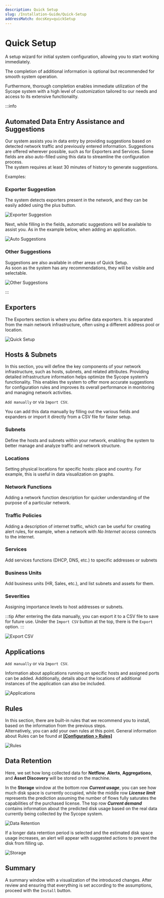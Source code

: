 ```yaml
---
description: Quick Setup
slug: /Installation-Guide/Quick-Setup
addressMatch: docsKey=quickSetup
---
```


# Quick Setup

A setup wizard for initial system configuration, allowing you to start working immediately.

The completion of additional information is optional but recommended for smooth system operation.  

Furthermore, thorough completion enables immediate utilization of the Sycope system with a high level of customization tailored to our needs and access to its extensive functionality.

:::info
## Automated Data Entry Assistance and Suggestions

Our system assists you in data entry by providing suggestions based on detected network traffic and previously entered information. 
Suggestions are offered wherever possible, such as for Exporters and Services. 
Some fields are also auto-filled using this data to streamline the configuration process.  
The system requires at least 30 minutes of history to generate suggestions.

Examples:

### Exporter Suggestion

The system detects exporters present in the network, and they can be easily added using the plus button.

![Exporter Suggestion](assets/Exporter-Suggestion.png)

Next, while filling in the fields, automatic suggestions will be available to assist you.
As in the example below, when adding an application.

![Auto Suggestions](assets/Auto-Suggestions.png)


### Other Suggestions

Suggestions are also available in other areas of Quick Setup.  
As soon as the system has any recommendations, they will be visible and selectable.

![Other Suggestions](assets/Other-Suggestions.png)

:::

## Exporters

The Exporters section is where you define data exporters. It is separated from the main network infrastructure, often using a different address pool or location. 

![Quick Setup](assets/quick-setup.png)

## Hosts & Subnets

In this section, you will define the key components of your network infrastructure, such as hosts, subnets, and related attributes. Providing detailed infrastructure information helps optimize the Sycope system’s functionality. This enables the system to offer more accurate suggestions for configuration rules and improves its overall performance in monitoring and managing network activities.

`Add manually` or via `Import CSV`.

You can add this data manually by filling out the various fields and expanders or import it directly from a CSV file for faster setup.

### **Subnets**

Define the hosts and subnets within your network, enabling the system to better manage and analyze traffic and network structure.

### **Locations**

Setting physical locations for specific hosts: place and country. For example, this is useful in data visualization on graphs.

### **Network Functions**

Adding a network function description for quicker understanding of the purpose of a particular network.

### **Traffic Policies**

Adding a description of internet traffic, which can be useful for creating alert rules, for example, when a network with *No Internet access* connects to the internet.

### **Services**

Add services functions (DHCP, DNS, etc.) to specific addresses or subnets

### **Business Units**

Add business units (HR, Sales, etc.), and list subnets and assets for them.

### **Severities**

Assigning importance levels to host addresses or subnets.

:::tip
After entering the data manually, you can export it to a CSV file to save for future use. Under the `Import CSV` button at the top, there is the `Export` option.
:::

![Export CSV](assets/export-csv.png)

## Applications

`Add manually` or via `Import CSV`.

Information about applications running on specific hosts and assigned ports can be added. Additionally, details about the locations of additional instances of the application can also be included.

![Applications](assets/applications.png)

## Rules

In this section, there are built-in rules that we recommend you to install, based on the information from the previous steps.  
Alternatively, you can add your own rules at this point.
General information about Rules can be found at [**[Configuration > Rules]**](/User-Guide/Configuration/Rules)

![Rules](assets/rules.png)

## Data Retention

Here, we set how long collected data for **Netflow**, **Alerts**, **Aggregations**, and **Asset Discovery** will be stored on the machine. 

In the **Storage** window at the bottom row ***Current usage***, you can see how much disk space is currently occupied, while the middle row ***License limit*** represents the prediction assuming the number of flows fully saturates the capabilities of the purchased license.
The top row ***Current demand*** contains information about the predicted disk usage based on the real data currently being collected by the Sycope system.

![Data Retention](assets/data-retention.png)

If a longer data retention period is selected and the estimated disk space usage increases, an alert will appear with suggested actions to prevent the disk from filling up.

![Storage](assets/netflow-week.png)


## Summary

A summary window with a visualization of the introduced changes.
After review and ensuring that everything is set according to the assumptions, proceed with the `Install` button.
